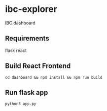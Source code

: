 # ibc-explorer
IBC dashboard

## Requirements
flask
react

## Build React Frontend
```shell
cd dashboard && npm install && npm run build
```

## Run flask app
```shell
python3 app.py
```
